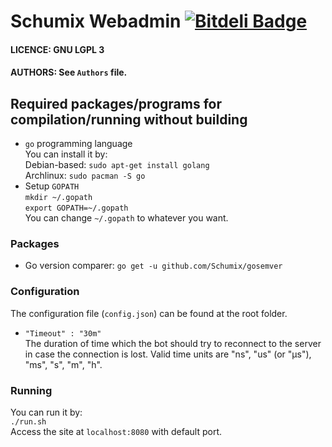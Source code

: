 # Schumix Webadmin [![Bitdeli Badge](https://d2weczhvl823v0.cloudfront.net/Schumix/webadmin/trend.png)](https://bitdeli.com/free "Bitdeli Badge")

#### LICENCE: GNU LGPL 3
#### AUTHORS: See `Authors` file.

## Required packages/programs for compilation/running without building
* `go` programming language<br>
	You can install it by: <br>
	Debian-based: `sudo apt-get install golang`<br>
	Archlinux: `sudo pacman -S go`<br>
* Setup `GOPATH`<br>
	`mkdir ~/.gopath`<br>
	`export GOPATH=~/.gopath`<br>
	You can change `~/.gopath` to whatever you want.<br>

### Packages
* Go version comparer:	`go get -u github.com/Schumix/gosemver`

### Configuration

The configuration file (`config.json`) can be found at the root folder.

* `"Timeout" : "30m"`<br>
The duration of time which the bot should try to reconnect to the server in case the connection is lost.
Valid time units are "ns", "us" (or "µs"), "ms", "s", "m", "h".

### Running

You can run it by:<br>
`./run.sh`<br>
Access the site at `localhost:8080` with default port.

